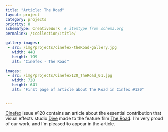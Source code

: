 ```yaml
---
title: "Article: The Road"
layout: project
category: projects
priority: 8
schemaType: CreativeWork  # itemtype from schema.org
permalink: /:collection/:title/

gallery-images:
 - src: /img/projects/cinefex-theRoad-gallery.jpg
   width: 448
   height: 199
   alt: "Cinefex - The Road"

images:
 - src: /img/projects/Cinefex120_TheRoad_01.jpg
   width: 720
   height: 641
   alt: "First page of article about The Road in Cinfex #120"


---
```



[Cinefex](http://www.cinefex.com/) issue #120 contains an article about the essential contribution that visual effects studio [Dive](https://vimeo.com/20488771) made to the feature film [The Road](http://www.theroad-movie.com/). I’m very proud of our work, and I'm pleased to appear in the article.

